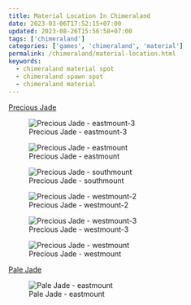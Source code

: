 ```yaml
---
title: Material Location In Chimeraland
date: 2023-03-06T17:52:15+07:00
updated: 2023-08-26T15:56:58+07:00
tags: ['chimeraland']
categories: ['games', 'chimeraland', 'material']
permalink: /chimeraland/material-location.html
keywords:
  - chimeraland material spot
  - chimeraland spawn spot
  - chimeraland material
---
```


<a href="/chimeraland/materials/precious-jade.html" id="precious-jade">Precious Jade</a>
<figure>
  <img
  src="/chimeraland/materials/precious-jade/eastmount-3.webp"
  alt="Precious Jade - eastmount-3">
  <figcaption>Precious Jade - eastmount-3</figcaption>
</figure>

<figure>
  <img
  src="/chimeraland/materials/precious-jade/eastmount.webp"
  alt="Precious Jade - eastmount">
  <figcaption>Precious Jade - eastmount</figcaption>
</figure>

<figure>
  <img
  src="/chimeraland/materials/precious-jade/southmount.webp"
  alt="Precious Jade - southmount">
  <figcaption>Precious Jade - southmount</figcaption>
</figure>

<figure>
  <img
  src="/chimeraland/materials/precious-jade/westmount-2.webp"
  alt="Precious Jade - westmount-2">
  <figcaption>Precious Jade - westmount-2</figcaption>
</figure>

<figure>
  <img
  src="/chimeraland/materials/precious-jade/westmount-3.webp"
  alt="Precious Jade - westmount-3">
  <figcaption>Precious Jade - westmount-3</figcaption>
</figure>

<figure>
  <img
  src="/chimeraland/materials/precious-jade/westmount.webp"
  alt="Precious Jade - westmount">
  <figcaption>Precious Jade - westmount</figcaption>
</figure>


<a href="/chimeraland/materials/pale-jade.html" id="pale-jade">Pale Jade</a>
<figure>
  <img
  src="/chimeraland/materials/pale-jade/eastmount.webp"
  alt="Pale Jade - eastmount">
  <figcaption>Pale Jade - eastmount</figcaption>
</figure>


